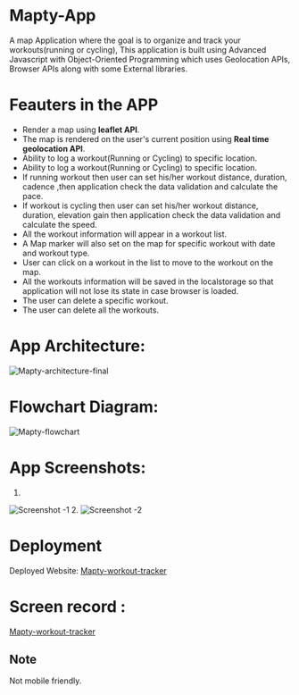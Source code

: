 # Mapty-App
A map Application where the goal is to organize and track your workouts(running or cycling), This application is built using Advanced Javascript with Object-Oriented Programming which uses Geolocation APIs, Browser APIs along with some External libraries.

# Feauters in the APP
- Render a map using **leaflet API**.
- The map is rendered on the user's current position using **Real time geolocation API**.
- Ability to log a workout(Running or Cycling) to specific location.
- Ability to log a workout(Running or Cycling) to specific location.
- If running workout then user can set his/her workout distance, duration, cadence ,then application check the data validation and calculate the pace.
- If workout is cycling then user can set his/her workout distance, duration, elevation gain then application check the data validation and calculate the speed.
- All the workout information will appear in a workout list.
- A Map marker will also set on the map for specific workout with date and workout type.
- User can click on a workout in the list to move to the workout on the map.
- All the workouts information will be saved in the localstorage so that application will not lose its state in case browser is loaded. 
- The user can delete a specific workout.
- The user can delete all the workouts.

# App Architecture:
![Mapty-architecture-final](https://user-images.githubusercontent.com/77184432/176511402-d259e32f-c85b-410d-bd74-52c53c56d45a.png)

# Flowchart Diagram:
![Mapty-flowchart](https://user-images.githubusercontent.com/77184432/176511759-52c526f3-3c4d-4ed8-9ab9-eb164bf5c0b8.png)

# App Screenshots:
1. 
![Screenshot -1](https://user-images.githubusercontent.com/77184432/176511938-9483b927-ae3f-46fd-86c1-b98e37445ec8.png)
2. 
![Screenshot -2](https://user-images.githubusercontent.com/77184432/176512118-3458932d-cd60-4daa-aae9-cba7e69a24e9.png)

# Deployment
Deployed Website: [Mapty-workout-tracker](https://mapty-workout-tracker1.netlify.app/)

# Screen record :
[Mapty-workout-tracker](https://www.youtube.com/watch?v=v79wDGakkZo)

## Note
Not mobile friendly.

